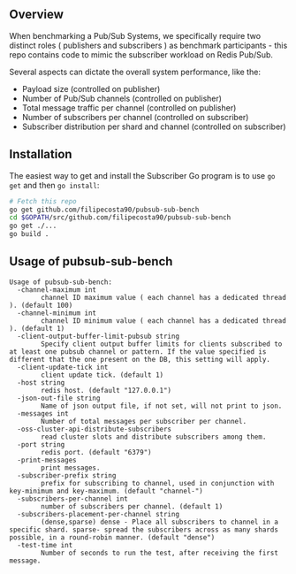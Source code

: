 
## Overview

When benchmarking a Pub/Sub Systems, we specifically require two distinct roles ( publishers and subscribers ) as benchmark participants - this repo contains code to mimic the subscriber workload on Redis Pub/Sub.

Several aspects can dictate the overall system performance, like the:
- Payload size (controlled on publisher)
- Number of Pub/Sub channels (controlled on publisher)
- Total message traffic per channel (controlled on publisher)
- Number of subscribers per channel (controlled on subscriber)
- Subscriber distribution per shard and channel (controlled on subscriber)

## Installation

The easiest way to get and install the Subscriber Go program is to use
`go get` and then `go install`:
```bash
# Fetch this repo
go get github.com/filipecosta90/pubsub-sub-bench
cd $GOPATH/src/github.com/filipecosta90/pubsub-sub-bench
go get ./...
go build .
```

## Usage of pubsub-sub-bench

```
Usage of pubsub-sub-bench:
  -channel-maximum int
        channel ID maximum value ( each channel has a dedicated thread ). (default 100)
  -channel-minimum int
        channel ID minimum value ( each channel has a dedicated thread ). (default 1)
  -client-output-buffer-limit-pubsub string
        Specify client output buffer limits for clients subscribed to at least one pubsub channel or pattern. If the value specified is different that the one present on the DB, this setting will apply.
  -client-update-tick int
        client update tick. (default 1)
  -host string
        redis host. (default "127.0.0.1")
  -json-out-file string
        Name of json output file, if not set, will not print to json.
  -messages int
        Number of total messages per subscriber per channel.
  -oss-cluster-api-distribute-subscribers
        read cluster slots and distribute subscribers among them.
  -port string
        redis port. (default "6379")
  -print-messages
        print messages.
  -subscriber-prefix string
        prefix for subscribing to channel, used in conjunction with key-minimum and key-maximum. (default "channel-")
  -subscribers-per-channel int
        number of subscribers per channel. (default 1)
  -subscribers-placement-per-channel string
        (dense,sparse) dense - Place all subscribers to channel in a specific shard. sparse- spread the subscribers across as many shards possible, in a round-robin manner. (default "dense")
  -test-time int
        Number of seconds to run the test, after receiving the first message.
```
